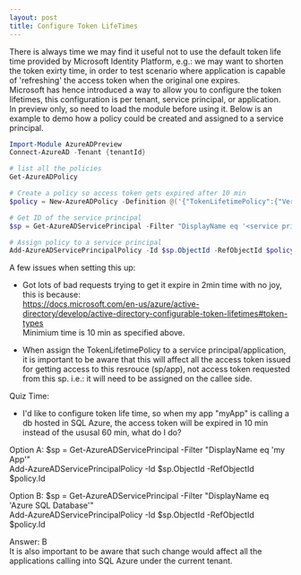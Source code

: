 ```yaml
---
layout: post
title: Configure Token LifeTimes
---
```


There is always time we may find it useful not to use the default token life time provided by Microsoft Identity Platform, e.g.: we may want to shorten the token exirty time, in order to test scenario where application is capable of 'refreshing' the access token when the original one expires.   
Microsoft has hence introduced a way to allow you to configure the token lifetimes, this configuration is per tenant, service principal, or application.  
In preview only, so need to load the module before using it. Below is an example to demo how a policy could be created and assigned to a service principal.

```powershell
Import-Module AzureADPreview
Connect-AzureAD -Tenant {tenantId}

# list all the policies
Get-AzureADPolicy

# Create a policy so access token gets expired after 10 min
$policy = New-AzureADPolicy -Definition @('{"TokenLifetimePolicy":{"Version":1,"AccessTokenLifetime":"00:10:00"}}') -DisplayName "TenMinutesTokenPolicy" -IsOrganizationDefault $false -Type "TokenLifetimePolicy"

# Get ID of the service principal
$sp = Get-AzureADServicePrincipal -Filter "DisplayName eq '<service principal display name>'"

# Assign policy to a service principal
Add-AzureADServicePrincipalPolicy -Id $sp.ObjectId -RefObjectId $policy.Id
```
  
A few issues when setting this up:
* Got lots of bad requests trying to get it expire in 2min time with no joy, this is because:  
https://docs.microsoft.com/en-us/azure/active-directory/develop/active-directory-configurable-token-lifetimes#token-types  
Minimium time is 10 min as specified above.

* When assign the TokenLifetimePolicy to a service principal/application, it is important to be aware that this will affect all the access token issued for getting access to this resrouce (sp/app), not access token requested from this sp. i.e.: it will need to be assigned on the callee side. 

Quiz Time:
* I'd like to configure token life time, so when my app "myApp" is calling a db hosted in SQL Azure, the access token will be expired in 10 min instead of the ususal 60 min, what do I do?  

Option A:
$sp = Get-AzureADServicePrincipal -Filter "DisplayName eq 'my App'"  
Add-AzureADServicePrincipalPolicy -Id $sp.ObjectId -RefObjectId $policy.Id  

Option B:
$sp = Get-AzureADServicePrincipal -Filter "DisplayName eq 'Azure SQL Database'"  
Add-AzureADServicePrincipalPolicy -Id $sp.ObjectId -RefObjectId $policy.Id  

Answer: B  
It is also important to be aware that such change would affect all the applications calling into SQL Azure under the current tenant.  

